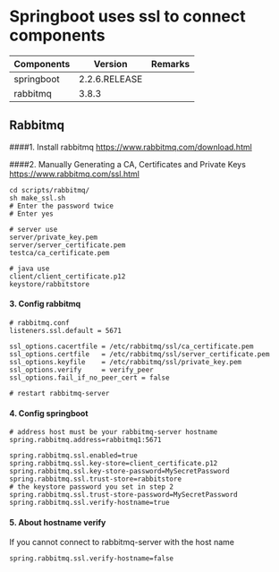 # Springboot uses ssl to connect components

| Components | Version | Remarks | 
| ---------- | ------- | ---- |
| springboot | 2.2.6.RELEASE | |
| rabbitmq   | 3.8.3 | |

## Rabbitmq

####1. Install rabbitmq
https://www.rabbitmq.com/download.html

####2. Manually Generating a CA, Certificates and Private Keys
https://www.rabbitmq.com/ssl.html
```
cd scripts/rabbitmq/
sh make_ssl.sh
# Enter the password twice
# Enter yes

# server use
server/private_key.pem
server/server_certificate.pem
testca/ca_certificate.pem

# java use
client/client_certificate.p12
keystore/rabbitstore
```

#### 3. Config rabbitmq 
```
# rabbitmq.conf
listeners.ssl.default = 5671

ssl_options.cacertfile = /etc/rabbitmq/ssl/ca_certificate.pem
ssl_options.certfile   = /etc/rabbitmq/ssl/server_certificate.pem
ssl_options.keyfile    = /etc/rabbitmq/ssl/private_key.pem
ssl_options.verify     = verify_peer
ssl_options.fail_if_no_peer_cert = false

# restart rabbitmq-server
```

#### 4. Config springboot
```
# address host must be your rabbitmq-server hostname
spring.rabbitmq.address=rabbitmq1:5671

spring.rabbitmq.ssl.enabled=true
spring.rabbitmq.ssl.key-store=client_certificate.p12
spring.rabbitmq.ssl.key-store-password=MySecretPassword
spring.rabbitmq.ssl.trust-store=rabbitstore
# the keystore password you set in step 2
spring.rabbitmq.ssl.trust-store-password=MySecretPassword
spring.rabbitmq.ssl.verify-hostname=true
```

#### 5. About hostname verify
If you cannot connect to rabbitmq-server with the host name
```
spring.rabbitmq.ssl.verify-hostname=false
```